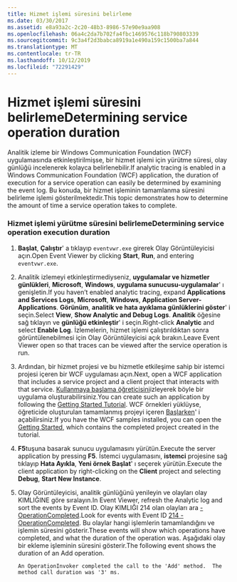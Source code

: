 ```yaml
---
title: Hizmet işlemi süresini belirleme
ms.date: 03/30/2017
ms.assetid: e8a93a2c-2c20-48b3-8986-57e90e9aa908
ms.openlocfilehash: 06a4c2da7b702fa4fbc1469576c118b790803339
ms.sourcegitcommit: 9c3a4f2d3babca8919a1e490a159c1500ba7a844
ms.translationtype: MT
ms.contentlocale: tr-TR
ms.lasthandoff: 10/12/2019
ms.locfileid: "72291429"
---
```

# <a name="determining-service-operation-duration"></a><span data-ttu-id="d95b5-102">Hizmet işlemi süresini belirleme</span><span class="sxs-lookup"><span data-stu-id="d95b5-102">Determining service operation duration</span></span>
<span data-ttu-id="d95b5-103">Analitik izleme bir Windows Communication Foundation (WCF) uygulamasında etkinleştirilmişse, bir hizmet işlemi için yürütme süresi, olay günlüğü incelenerek kolayca belirlenebilir.</span><span class="sxs-lookup"><span data-stu-id="d95b5-103">If analytic tracing is enabled in a Windows Communication Foundation (WCF) application, the duration of execution for a service operation can easily be determined by examining the event log.</span></span>  <span data-ttu-id="d95b5-104">Bu konuda, bir hizmet işleminin tamamlanma süresini belirleme işlemi gösterilmektedir.</span><span class="sxs-lookup"><span data-stu-id="d95b5-104">This topic demonstrates how to determine the amount of time a service operation takes to complete.</span></span>  
  
### <a name="determining-service-operation-execution-duration"></a><span data-ttu-id="d95b5-105">Hizmet işlemi yürütme süresini belirleme</span><span class="sxs-lookup"><span data-stu-id="d95b5-105">Determining service operation execution duration</span></span>  
  
1. <span data-ttu-id="d95b5-106">**Başlat**, **Çalıştır**' a tıklayıp `eventvwr.exe` girerek Olay Görüntüleyicisi açın.</span><span class="sxs-lookup"><span data-stu-id="d95b5-106">Open Event Viewer by clicking **Start**, **Run**, and entering `eventvwr.exe`.</span></span>  
  
2. <span data-ttu-id="d95b5-107">Analitik izlemeyi etkinleştirmediyseniz, **uygulamalar ve hizmetler günlükleri**, **Microsoft**, **Windows**, **uygulama sunucusu-uygulamalar**' ı genişletin.</span><span class="sxs-lookup"><span data-stu-id="d95b5-107">If you haven’t enabled analytic tracing, expand **Applications and Services Logs**, **Microsoft**, **Windows**, **Application Server-Applications**.</span></span> <span data-ttu-id="d95b5-108">**Görünüm**, **analitik ve hata ayıklama günlüklerini göster**' i seçin.</span><span class="sxs-lookup"><span data-stu-id="d95b5-108">Select **View**, **Show Analytic and Debug Logs**.</span></span> <span data-ttu-id="d95b5-109">**Analitik** öğesine sağ tıklayın ve **günlüğü etkinleştir**' i seçin.</span><span class="sxs-lookup"><span data-stu-id="d95b5-109">Right-click **Analytic** and select **Enable Log**.</span></span> <span data-ttu-id="d95b5-110">İzlemelerin, hizmet işlemi çalıştırıldıktan sonra görüntülenebilmesi için Olay Görüntüleyicisi açık bırakın.</span><span class="sxs-lookup"><span data-stu-id="d95b5-110">Leave Event Viewer open so that traces can be viewed after the service operation is run.</span></span>  
  
3. <span data-ttu-id="d95b5-111">Ardından, bir hizmet projesi ve bu hizmetle etkileşime sahip bir istemci projesi içeren bir WCF uygulaması açın.</span><span class="sxs-lookup"><span data-stu-id="d95b5-111">Next, open a WCF application that includes a service project and a client project that interacts with that service.</span></span>  <span data-ttu-id="d95b5-112">[Kullanmaya başlama öğreticisini](../../getting-started-tutorial.md)izleyerek böyle bir uygulama oluşturabilirsiniz.</span><span class="sxs-lookup"><span data-stu-id="d95b5-112">You can create such an application by following the [Getting Started Tutorial](../../getting-started-tutorial.md).</span></span>  <span data-ttu-id="d95b5-113">WCF örnekleri yüklüyse, öğreticide oluşturulan tamamlanmış projeyi içeren [Başlarken](../../samples/getting-started-sample.md)' i açabilirsiniz.</span><span class="sxs-lookup"><span data-stu-id="d95b5-113">If you have the WCF samples installed, you can open the [Getting Started](../../samples/getting-started-sample.md), which contains the completed project created in the tutorial.</span></span>  
  
4. <span data-ttu-id="d95b5-114">**F5**tuşuna basarak sunucu uygulamasını yürütün.</span><span class="sxs-lookup"><span data-stu-id="d95b5-114">Execute the server application by pressing **F5**.</span></span> <span data-ttu-id="d95b5-115">İstemci uygulamasını, **istemci** projesine sağ tıklayıp **Hata Ayıkla**, **Yeni örnek Başlat**' ı seçerek yürütün.</span><span class="sxs-lookup"><span data-stu-id="d95b5-115">Execute the client application by right-clicking on the **Client** project and selecting **Debug**, **Start New Instance**.</span></span>  
  
5. <span data-ttu-id="d95b5-116">Olay Görüntüleyicisi, analitik günlüğünü yenileyin ve olayları olay KIMLIĞINE göre sıralayın.</span><span class="sxs-lookup"><span data-stu-id="d95b5-116">In Event Viewer, refresh the Analytic log and sort the events by Event ID.</span></span>  <span data-ttu-id="d95b5-117">Olay KIMLIĞI 214 olan olayları ara [-OperationCompleted](214-operationcompleted.md).</span><span class="sxs-lookup"><span data-stu-id="d95b5-117">Look for events with Event ID [214 - OperationCompleted](214-operationcompleted.md).</span></span>  <span data-ttu-id="d95b5-118">Bu olaylar hangi işlemlerin tamamlandığını ve işlemin süresini gösterir.</span><span class="sxs-lookup"><span data-stu-id="d95b5-118">These events will show which operations have completed, and what the duration of the operation was.</span></span>  <span data-ttu-id="d95b5-119">Aşağıdaki olay bir ekleme işleminin süresini gösterir.</span><span class="sxs-lookup"><span data-stu-id="d95b5-119">The following event shows the duration of an Add operation.</span></span>  
  
    ```output  
    An OperationInvoker completed the call to the 'Add' method.  The method call duration was '3' ms.  
    ```
